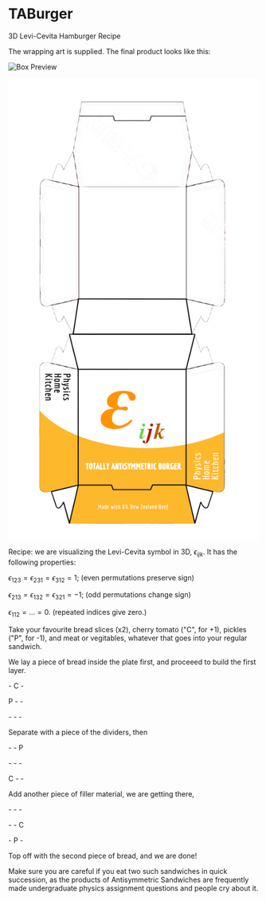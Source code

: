 # TABurger
3D Levi-Cevita Hamburger Recipe 

The wrapping art is supplied. The final product looks like this:

![Box Preview](BurgerPreview.png)

![Box Unwrapped](Unwrapped.png)


Recipe: we are visualizing the Levi-Cevita symbol in 3D, $\epsilon_{ijk}$. It has the following properties:

$\epsilon_{123} = \epsilon_{231} = \epsilon_{312} = 1;$ (even permutations preserve sign)

$\epsilon_{213} = \epsilon_{132} = \epsilon_{321} = -1;$ (odd permutations change sign) 

$\epsilon_{112} = ... = 0.$ (repeated indices give zero.)


Take your favourite bread slices (x2), cherry tomato ("C", for +1), pickles ("P", for -1), and meat or vegitables, whatever that goes into your regular sandwich. 

We lay a piece of bread inside the plate first, and proceeed to build the first layer.

 \-  C  \-
 
 P  \-  \-
 
 \-  \-  \-

Separate with a piece of the dividers, then

 \-  \-  P
 
 \-  \-  \-
 
 C  \-  \-
 
 Add another piece of filler material, we are getting there,
 
 \-  \-  \-
 
 \-  \-  C
 
 \-  P  \-
 
 Top off with the second piece of bread, and we are done!
 
Make sure you are careful if you eat two such sandwiches in quick succession, as the products of Antisymmetric Sandwiches are frequently made undergraduate physics assignment questions and people cry about it.
